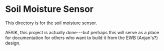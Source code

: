# Soil Moisture Sensor

This directory is for the soil moisture sensor.

AFAIK, this project is actually done---but perhaps this will serve as a place for documentation for others who want to 
build it from the EWB (Anjan's?) design.
